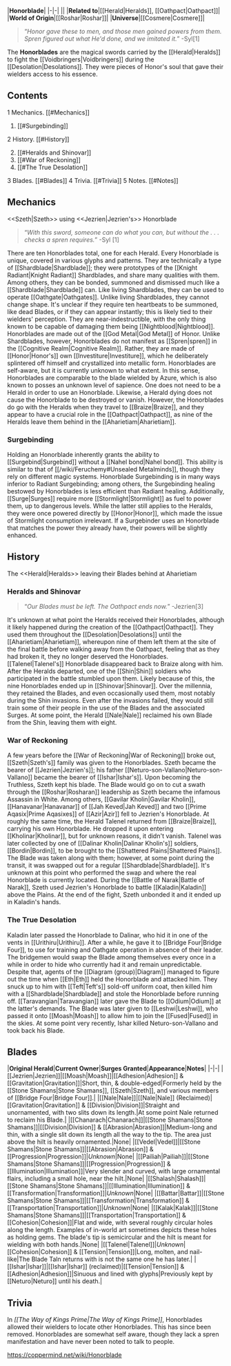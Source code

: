 |**Honorblade**|
|-|-|
||
|**Related to**|[[Herald\|Heralds]], [[Oathpact\|Oathpact]]|
|**World of Origin**|[[Roshar\|Roshar]]|
|**Universe**|[[Cosmere\|Cosmere]]|

>“*Honor gave these to men, and those men gained powers from them. Spren figured out what He'd done, and we imitated it.*”
\-Syl[1]


The **Honorblades** are the magical swords carried by the [[Herald\|Heralds]] to fight the [[Voidbringers\|Voidbringers]] during the [[Desolation\|Desolations]]. They were pieces of Honor's soul that gave their wielders access to his essence.

## Contents

1 Mechanics. [[#Mechanics]] 

1. [[#Surgebinding]] 


2 History. [[#History]] 

2. [[#Heralds and Shinovar]] 
2. [[#War of Reckoning]] 
2. [[#The True Desolation]] 


3 Blades. [[#Blades]] 
4 Trivia. [[#Trivia]] 
5 Notes. [[#Notes]] 


## Mechanics
  <<Szeth\|Szeth>> using <<Jezrien\|Jezrien's>> Honorblade
>“*With this sword, someone can do what you can, but without the . . . checks a spren requires.*”
\-Syl [1]


There are ten Honorblades total, one for each Herald. Every Honorblade is unique, covered in various glyphs and patterns. They are technically a type of [[Shardblade\|Shardblade]]; they were prototypes of the [[Knight Radiant\|Knight Radiant]] Shardblades, and share many qualities with them. Among others, they can be bonded, summoned and dismissed much like a [[Shardblade\|Shardblade]] can. Like living Shardblades, they can be used to operate [[Oathgate\|Oathgates]]. Unlike living Shardblades, they cannot change shape. It's unclear if they require ten heartbeats to be summoned, like dead Blades, or if they can appear instantly; this is likely tied to their wielders' perception. They are near-indestructible, with the only thing known to be capable of damaging them being [[Nightblood\|Nightblood]]. Honorblades are made out of the [[God Metal\|God Metal]] of Honor.
Unlike Shardblades, however, Honorblades do not manifest as [[Spren\|spren]] in the [[Cognitive Realm\|Cognitive Realm]]. Rather, they are made of [[Honor\|Honor's]] own [[Investiture\|Investiture]], which he deliberately splintered off himself and crystallized into metallic form. Honorblades are self-aware, but it is currently unknown to what extent. In this sense, Honorblades are comparable to the blade wielded by Azure, which is also known to posses an unknown level of sapience.
One does not need to be a Herald in order to use an Honorblade. Likewise, a Herald dying does not cause the Honorblade to be destroyed or vanish. However, the Honorblades do go with the Heralds when they travel to [[Braize\|Braize]], and they appear to have a crucial role in the [[Oathpact\|Oathpact]], as nine of the Heralds leave them behind in the [[Aharietiam\|Aharietiam]].

### Surgebinding
Holding an Honorblade inherently grants the ability to [[Surgebind\|Surgebind]] without a [[Nahel bond\|Nahel bond]]. This ability is similar to that of [[/wiki/Feruchemy#Unsealed Metalminds]], though they rely on different magic systems.
Honorblade Surgebinding is in many ways inferior to Radiant Surgebinding; among others, the Surgebinding healing bestowed by Honorblades is less efficient than Radiant healing. Additionally, [[Surge\|Surges]] require more [[Stormlight\|Stormlight]] as fuel to power them, up to dangerous levels. While the latter still applies to the Heralds, they were once powered directly by [[Honor\|Honor]], which made the issue of Stormlight consumption irrelevant.
If a Surgebinder uses an Honorblade that matches the power they already have, their powers will be slightly enhanced.

## History
  The <<Herald\|Heralds>> leaving their Blades behind at Aharietiam
### Heralds and Shinovar
>“*Our Blades must be left. The Oathpact ends now.*”
\-Jezrien[3]


It's unknown at what point the Heralds received their Honorblades, although it likely happened during the creation of the [[Oathpact\|Oathpact]]. They used them throughout the [[Desolation\|Desolations]] until the [[Aharietiam\|Aharietiam]], whereupon nine of them left them at the site of the final battle before walking away from the Oathpact, feeling that as they had broken it, they no longer deserved the Honorblades. [[Talenel\|Talenel's]] Honorblade disappeared back to Braize along with him.
After the Heralds departed, one of the [[Shin\|Shin]] soldiers who participated in the battle stumbled upon them. Likely because of this, the nine Honorblades ended up in [[Shinovar\|Shinovar]]. Over the millennia, they retained the Blades, and even occasionally used them, most notably during the Shin invasions. Even after the invasions failed, they would still train some of their people in the use of the Blades and the associated Surges.
At some point, the Herald [[Nale\|Nale]] reclaimed his own Blade from the Shin, leaving them with eight.

### War of Reckoning
A few years before the [[War of Reckoning\|War of Reckoning]] broke out, [[Szeth\|Szeth's]] family was given to the Honorblades. Szeth became the bearer of [[Jezrien\|Jezrien's]]; his father [[Neturo-son-Vallano\|Neturo-son-Vallano]] became the bearer of [[Ishar\|Ishar's]]. Upon becoming the Truthless, Szeth kept his blade. The Blade would go on to cut a swath through the [[Roshar\|Rosharan]] leadership as Szeth became the infamous Assassin in White. Among others, [[Gavilar Kholin\|Gavilar Kholin]], [[Hanavanar\|Hanavanar]] of [[Jah Keved\|Jah Keved]] and two [[Prime Aqasix\|Prime Aqasixes]] of [[Azir\|Azir]] fell to Jezrien's Honorblade.
At roughly the same time, the Herald Talenel returned from [[Braize\|Braize]], carrying his own Honorblade. He dropped it upon entering [[Kholinar\|Kholinar]], but for unknown reasons, it didn't vanish. Talenel was later collected by one of [[Dalinar Kholin\|Dalinar Kholin's]] soldiers, [[Bordin\|Bordin]], to be brought to the [[Shattered Plains\|Shattered Plains]]. The Blade was taken along with them; however, at some point during the transit, it was swapped out for a regular [[Shardblade\|Shardblade]]. It's unknown at this point who performed the swap and where the real Honorblade is currently located.
During the [[Battle of Narak\|Battle of Narak]], Szeth used Jezrien's Honorblade to battle [[Kaladin\|Kaladin]] above the Plains. At the end of the fight, Szeth unbonded it and it ended up in Kaladin's hands.

### The True Desolation
Kaladin later passed the Honorblade to Dalinar, who hid it in one of the vents in [[Urithiru\|Urithiru]]. After a while, he gave it to [[Bridge Four\|Bridge Four]], to use for training and Oathgate operation in absence of their leader. The bridgemen would swap the Blade among themselves every once in a while in order to hide who currently had it and remain unpredictable.
Despite that, agents of the [[Diagram (group)\|Diagram]] managed to figure out the time when [[Eth\|Eth]] held the Honorblade and attacked him. They snuck up to him with [[Teft\|Teft's]] sold-off uniform coat, then killed him with a [[Shardblade\|Shardblade]] and stole the Honorblade before running off. [[Taravangian\|Taravangian]] later gave the Blade to [[Odium\|Odium]] at the latter's demands. The Blade was later given to [[Leshwi\|Leshwi]], who passed it onto [[Moash\|Moash]] to allow him to join the [[Fused\|Fused]] in the skies.
At some point very recently, Ishar killed Neturo-son-Vallano and took back his Blade.

## Blades
|**Original Herald**|**Current Owner**|**Surges Granted**|**Appearance**|**Notes**|
|-|-|
|[[Jezrien\|Jezrien]]|[[Moash\|Moash]]|[[Adhesion\|Adhesion]] & [[Gravitation\|Gravitation]]|Short, thin, & double-edged|Formerly held by the [[Stone Shamans\|Stone Shamans]], [[Szeth\|Szeth]], and various members of [[Bridge Four\|Bridge Four]].|
|[[Nale\|Nale]]|[[Nale\|Nale]] (Reclaimed)|[[Gravitation\|Gravitation]] & [[Division\|Division]]|Straight and unornamented, with two slits down its length.|At some point Nale returned to reclaim his Blade.|
|[[Chanarach\|Chanarach]]|[[Stone Shamans\|Stone Shamans]]|[[Division\|Division]] & [[Abrasion\|Abrasion]]|Medium-long and thin, with a single slit down its length all the way to the tip. The area just above the hilt is heavily ornamented.|None|
|[[Vedel\|Vedel]]|[[Stone Shamans\|Stone Shamans]]|[[Abrasion\|Abrasion]] & [[Progression\|Progression]]|*Unknown*|None|
|[[Pailiah\|Pailiah]]|[[Stone Shamans\|Stone Shamans]]|[[Progression\|Progression]] & [[Illumination\|Illumination]]|Very slender and curved, with large ornamental flairs, including a small hole, near the hilt.|None|
|[[Shalash\|Shalash]]|[[Stone Shamans\|Stone Shamans]]|[[Illumination\|Illumination]] & [[Transformation\|Transformation]]|*Unknown*|None|
|[[Battar\|Battar]]|[[Stone Shamans\|Stone Shamans]]|[[Transformation\|Transformation]] & [[Transportation\|Transportation]]|*Unknown*|None|
|[[Kalak\|Kalak]]|[[Stone Shamans\|Stone Shamans]]|[[Transportation\|Transportation]] & [[Cohesion\|Cohesion]]|Flat and wide, with several roughly circular holes along the length. Examples of in-world art sometimes depicts these holes as holding gems. The blade's tip is semicircular and the hilt is meant for wielding with both hands.|None|
|[[Talenel\|Talenel]]|*Unknown*|[[Cohesion\|Cohesion]] & [[Tension\|Tension]]|Long, molten, and nail-like|The Blade Taln returns with is not the same one he has later.|
|[[Ishar\|Ishar]]|[[Ishar\|Ishar]] (reclaimed)|[[Tension\|Tension]] & [[Adhesion\|Adhesion]]|Sinuous and lined with glyphs|Previously kept by [[Neturo\|Neturo]] until his death.|

## Trivia
In *[[The Way of Kings Prime\|The Way of Kings Prime]]*, Honorblades allowed their wielders to locate other Honorblades. This has since been removed.
Honorblades are somewhat self aware, though they lack a spren manifestation and have never been noted to talk to people.


https://coppermind.net/wiki/Honorblade